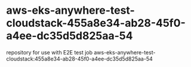 # aws-eks-anywhere-test-cloudstack-455a8e34-ab28-45f0-a4ee-dc35d5d825aa-54
repository for use with E2E test job aws-eks-anywhere-test-cloudstack:455a8e34-ab28-45f0-a4ee-dc35d5d825aa-54
